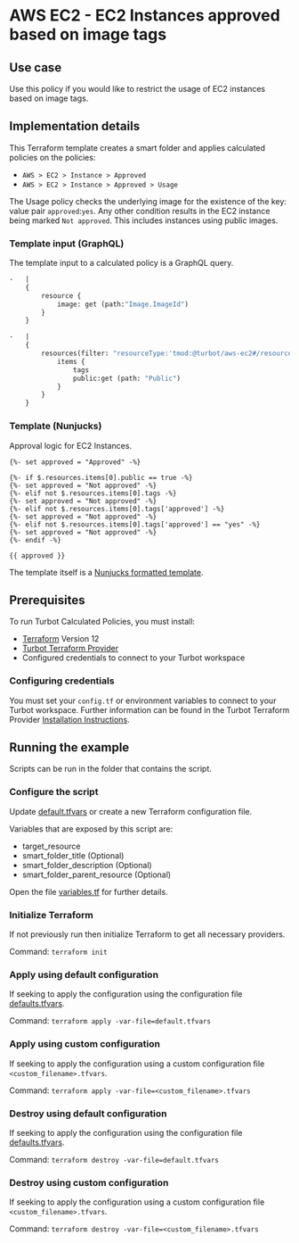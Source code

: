 # AWS EC2 - EC2 Instances approved based on image tags
## Use case

Use this policy if you would like to restrict the usage of EC2 instances based on image tags.

## Implementation details

This Terraform template creates a smart folder and applies calculated policies on the policies:

- `AWS > EC2 > Instance > Approved`
- `AWS > EC2 > Instance > Approved > Usage`


The Usage policy checks the underlying image for the existence of the key: value pair `approved`:`yes`. Any other condition results in the EC2 instance being marked `Not approved`. This includes instances using public images.

### Template input (GraphQL)

The template input to a calculated policy is a GraphQL query.

```graphql
-   | 
    {
        resource {
            image: get (path:"Image.ImageId")
        }
    }

-   |
    {
        resources(filter: "resourceType:'tmod:@turbot/aws-ec2#/resource/types/Ami' $.ImageId:'{{$.resource.image}}'") {
            items {
                tags
                public:get (path: "Public")
            }
        }
    } 
```

### Template (Nunjucks)

Approval logic for EC2 Instances.

```nunjucks
{%- set approved = "Approved" -%}

{%- if $.resources.items[0].public == true -%}
{%- set approved = "Not approved" -%}
{%- elif not $.resources.items[0].tags -%}
{%- set approved = "Not approved" -%}
{%- elif not $.resources.items[0].tags['approved'] -%}
{%- set approved = "Not approved" -%}
{%- elif not $.resources.items[0].tags['approved'] == "yes" -%}
{%- set approved = "Not approved" -%}
{%- endif -%}

{{ approved }}
```

The template itself is a [Nunjucks formatted template](https://mozilla.github.io/nunjucks/templating.html).

## Prerequisites

To run Turbot Calculated Policies, you must install:

- [Terraform](https://www.terraform.io) Version 12
- [Turbot Terraform Provider](https://turbot.com/v5/docs/reference/terraform/provider)
- Configured credentials to connect to your Turbot workspace

### Configuring credentials

You must set your `config.tf` or environment variables to connect to your Turbot workspace.
Further information can be found in the Turbot Terraform Provider [Installation Instructions](https://turbot.com/v5/docs/reference/terraform/provider).

## Running the example

Scripts can be run in the folder that contains the script.

### Configure the script

Update [default.tfvars](default.tfvars) or create a new Terraform configuration file.

Variables that are exposed by this script are:

- target_resource
- smart_folder_title (Optional)
- smart_folder_description (Optional)
- smart_folder_parent_resource (Optional)

Open the file [variables.tf](variables.tf) for further details.

### Initialize Terraform

If not previously run then initialize Terraform to get all necessary providers.

Command: `terraform init`

### Apply using default configuration

If seeking to apply the configuration using the configuration file [defaults.tfvars](defaults.tfvars).

Command: `terraform apply -var-file=default.tfvars`

### Apply using custom configuration

If seeking to apply the configuration using a custom configuration file `<custom_filename>.tfvars`.

Command: `terraform apply -var-file=<custom_filename>.tfvars`

### Destroy using default configuration

If seeking to apply the configuration using the configuration file [defaults.tfvars](defaults.tfvars).

Command: `terraform destroy -var-file=default.tfvars`

### Destroy using custom configuration

If seeking to apply the configuration using a custom configuration file `<custom_filename>.tfvars`.

Command: `terraform destroy -var-file=<custom_filename>.tfvars`
